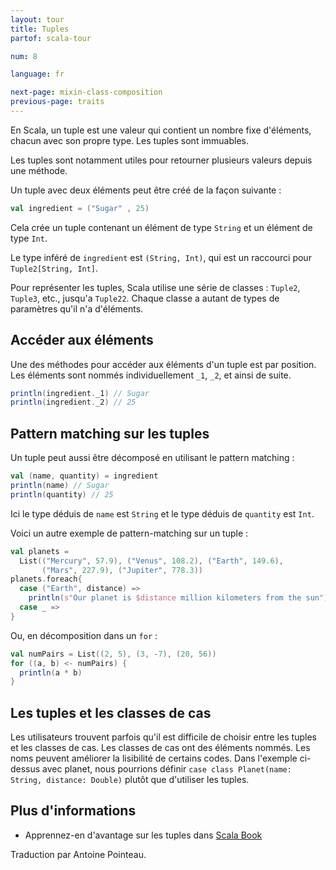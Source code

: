 ```yaml
---
layout: tour
title: Tuples
partof: scala-tour

num: 8

language: fr

next-page: mixin-class-composition
previous-page: traits
---
```


En Scala, un tuple est une valeur qui contient un nombre fixe d'éléments, chacun avec son propre type. Les tuples sont immuables.

Les tuples sont notamment utiles pour retourner plusieurs valeurs depuis une méthode.

Un tuple avec deux éléments peut être créé de la façon suivante :

```scala mdoc
val ingredient = ("Sugar" , 25)
```

Cela crée un tuple contenant un élément de type `String` et un élément de type `Int`.

Le type inféré de `ingredient` est `(String, Int)`, qui est un raccourci pour `Tuple2[String, Int]`.

Pour représenter les tuples, Scala utilise une série de classes : `Tuple2`, `Tuple3`, etc., jusqu'a `Tuple22`.
Chaque classe a autant de types de paramètres qu'il n'a d'éléments.

## Accéder aux éléments

Une des méthodes pour accéder aux éléments d'un tuple est par position. Les éléments sont nommés individuellement `_1`, `_2`, et ainsi de suite.

```scala mdoc
println(ingredient._1) // Sugar
println(ingredient._2) // 25
```

## Pattern matching sur les tuples

Un tuple peut aussi être décomposé en utilisant le pattern matching :

```scala mdoc
val (name, quantity) = ingredient
println(name) // Sugar
println(quantity) // 25
```

Ici le type déduis de `name` est `String` et le type déduis de `quantity` est `Int`.

Voici un autre exemple de pattern-matching sur un tuple :

```scala mdoc
val planets =
  List(("Mercury", 57.9), ("Venus", 108.2), ("Earth", 149.6),
       ("Mars", 227.9), ("Jupiter", 778.3))
planets.foreach{
  case ("Earth", distance) =>
    println(s"Our planet is $distance million kilometers from the sun")
  case _ =>
}
```

Ou, en décomposition dans un `for` :

```scala mdoc
val numPairs = List((2, 5), (3, -7), (20, 56))
for ((a, b) <- numPairs) {
  println(a * b)
}
```

## Les tuples et les classes de cas

Les utilisateurs trouvent parfois qu'il est difficile de choisir entre les tuples et les classes de cas. Les classes de cas ont des éléments nommés. Les noms peuvent améliorer la lisibilité de certains codes. Dans l'exemple ci-dessus avec planet, nous pourrions définir `case class Planet(name: String, distance: Double)` plutôt que d'utiliser les tuples.

## Plus d'informations

* Apprennez-en d'avantage sur les tuples dans [Scala Book](/overviews/scala-book/tuples.html)

Traduction par Antoine Pointeau.
